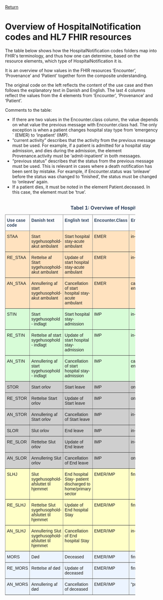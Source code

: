 [Return](../../index.md)

# Overview of HospitalNotification codes and HL7 FHIR resources

The table below shows how the HospitalNotification codes folders map into FHIR's terminology, and thus how one can determine, based
on the resource elements, which type of HospitalNotification it is.

It is an overview of how values in the FHIR resources ‘Encounter’, ‘Provenance’ and ‘Patient’ together form the composite understanding.

The original code on the left reflects the content of the use case and then follows the explanatory text in Danish and English. The last 4
columns reflect the values from the 4 elements from ‘Encounter’, ‘Provenance’ and ‘Patient’.

Comments to the table:
* If there are two values in the Encounter.class column, the value depends on what value the previous message with Encounter.class had. The only exception is when a patient changes hospital stay type from ‘emergency´ (EMER) to ‘inpatient’ (IMP).
* ”current activity” describes that the activity from the previous message must be used. For example, if a patient is admitted for a hospital stay admission, and dies during the admission, the element Provenance.activity must be ‘admit-inpatient’ in both messages.
* “previous status” describes that the status from the previous message must be used. This is relevant in cases where a death notification has been sent by mistake. For example, if Encounter.status was ‘onleave’ before the status was changed to ‘finished’, the status must be changed to ‘onleave’ again.
* If a patient dies, it must be noted in the element Patient.deceased. In this case, the element must be ‘true’.
<br><br>

<style type="text/css">
.tg  {border-collapse:collapse;border-spacing:90%;width:85%;}
.tg td{border-color:black;border-style:solid;border-width:1px;font-family:Arial, sans-serif;font-size:14px;
  overflow:hidden;padding:10px 5px;word-break:normal;}
.tg th{border-color:black;border-style:solid;border-width:1px;font-family:Arial, sans-serif;font-size:14px;
  font-weight:normal;overflow:hidden;padding:10px 5px;word-break:normal;}
.tg .tg-cjtp{background-color:#ecf4ff;border-color:inherit;text-align:left;vertical-align:top}
.tg .tg-tul6{background-color:#cfcfcf;border-color:inherit;text-align:left;vertical-align:top}
.tg .tg-5pia{background-color:#ffe2bf;border-color:inherit;text-align:left;vertical-align:top}
.tg .tg-p3tq{border-color:inherit;color:#2c415c;text-align:left;vertical-align:top}
.tg .tg-m5mm{background-color:#d7fcd7;border-color:inherit;text-align:left;vertical-align:top}
.tg .tg-ncd7{background-color:#ffffc7;border-color:inherit;text-align:left;vertical-align:top}
</style>
<table class="tg">
<caption style="color:#2c415c;
  font-weight:bold"> Tabel 1: Overviwe of HospitalNotification codes  </caption>
<thead>
  <tr>
    <th class="tg-p3tq"><span style="font-weight:bold">Use case code</span></th>
    <th class="tg-p3tq"><span style="font-weight:bold">Danish text</span></th>
    <th class="tg-p3tq"><span style="font-weight:bold">English text</span></th>
    <th class="tg-p3tq"><span style="font-weight:bold">Encounter.Class</span></th>
    <th class="tg-p3tq"><span style="font-weight:bold">Encounter.Status</span></th>
    <th class="tg-p3tq"><span style="font-weight:bold">Provenance.activity</span></th>
    <th class="tg-p3tq"><span style="font-weight:bold">Patient.Deceased</span></th>
  </tr>
</thead>
<tbody>
  <tr>
    <td class="tg-5pia">STAA</td>
    <td class="tg-5pia">Start sygehusophold- akut ambulant</td>
    <td class="tg-5pia">Start hospital stay-acute ambulant</td>
    <td class="tg-5pia">EMER</td>
    <td class="tg-5pia">in-progress</td>
    <td class="tg-5pia">admit-emergency</td>
    <td class="tg-5pia"></td>
  </tr>
  <tr>
    <td class="tg-5pia">RE_STAA</td>
    <td class="tg-5pia">Rettelse af Start sygehusophold- akut ambulant</td>
    <td class="tg-5pia">Update of start hospital stay-acute ambulant</td>
    <td class="tg-5pia">EMER</td>
    <td class="tg-5pia">in-progress</td>
    <td class="tg-5pia">revise-admit-emergency</td>
    <td class="tg-5pia"></td>
  </tr>
  <tr>
    <td class="tg-5pia">AN_STAA</td>
    <td class="tg-5pia">Annullering af start sygehusophold- akut ambulant</td>
    <td class="tg-5pia">Cancellation of start hospital stay- acute ambulant</td>
    <td class="tg-5pia">EMER</td>
    <td class="tg-5pia">cancelled/ entered-in-error</td>
    <td class="tg-5pia">cancel-admit-emergency</td>
    <td class="tg-5pia"></td>
  </tr>
  <tr>
    <td class="tg-m5mm">STIN</td>
    <td class="tg-m5mm">Start sygehusophold - indlagt</td>
    <td class="tg-m5mm">Start hospital stay-admission</td>
    <td class="tg-m5mm">IMP</td>
    <td class="tg-m5mm">in-progress</td>
    <td class="tg-m5mm">admit-inpatient</td>
    <td class="tg-m5mm"></td>
  </tr>
  <tr>
    <td class="tg-m5mm">RE_STIN</td>
    <td class="tg-m5mm">Rettelse af start sygehusophold - indlagt</td>
    <td class="tg-m5mm">Update of start hospital stay-admission</td>
    <td class="tg-m5mm">IMP</td>
    <td class="tg-m5mm">in-progress</td>
    <td class="tg-m5mm">revise-admit-inpatient</td>
    <td class="tg-m5mm"></td>
  </tr>
  <tr>
    <td class="tg-m5mm">AN_STIN</td>
    <td class="tg-m5mm">Annullering af start sygehusophold - indlagt</td>
    <td class="tg-m5mm">Cancellation of start hospital stay- admission</td>
    <td class="tg-m5mm">IMP</td>
    <td class="tg-m5mm">cancelled/ entered-in-error</td>
    <td class="tg-m5mm">cancel-admit-inpatient</td>
    <td class="tg-m5mm"></td>
  </tr>
  <tr>
    <td class="tg-tul6">STOR</td>
    <td class="tg-tul6">Start orlov</td>
    <td class="tg-tul6">Start leave</td>
    <td class="tg-tul6">IMP</td>
    <td class="tg-tul6">onleave</td>
    <td class="tg-tul6">start-leave-inpatient</td>
    <td class="tg-tul6"></td>
  </tr>
  <tr>
    <td class="tg-tul6">RE_STOR</td>
    <td class="tg-tul6">Rettelse Start orlov</td>
    <td class="tg-tul6">Update of Start leave</td>
    <td class="tg-tul6">IMP</td>
    <td class="tg-tul6">onleave</td>
    <td class="tg-tul6">revise-start-leave-inpatient</td>
    <td class="tg-tul6"></td>
  </tr>
  <tr>
    <td class="tg-tul6">AN_STOR</td>
    <td class="tg-tul6">Annullering af Start orlov</td>
    <td class="tg-tul6">Cancellation of Start leave</td>
    <td class="tg-tul6">IMP</td>
    <td class="tg-tul6">in-progress</td>
    <td class="tg-tul6">cancel-start-leave-inpatient</td>
    <td class="tg-tul6"></td>
  </tr>
  <tr>
    <td class="tg-tul6">SLOR</td>
    <td class="tg-tul6">Slut orlov</td>
    <td class="tg-tul6">End leave</td>
    <td class="tg-tul6">IMP</td>
    <td class="tg-tul6">in-progress</td>
    <td class="tg-tul6">end-leave-inpatient</td>
    <td class="tg-tul6"></td>
  </tr>
  <tr>
    <td class="tg-tul6">RE_SLOR</td>
    <td class="tg-tul6">Rettelse Slut orlov</td>
    <td class="tg-tul6">Update of End leave</td>
    <td class="tg-tul6">IMP</td>
    <td class="tg-tul6">in-progress</td>
    <td class="tg-tul6">revise-end-leave-inpatient</td>
    <td class="tg-tul6"></td>
  </tr>
  <tr>
    <td class="tg-tul6">AN_SLOR</td>
    <td class="tg-tul6">Annullering Slut orlov</td>
    <td class="tg-tul6">Cancellation of End leave</td>
    <td class="tg-tul6">IMP</td>
    <td class="tg-tul6">onleave</td>
    <td class="tg-tul6">cancel-end-leave-inpatient</td>
    <td class="tg-tul6"></td>
  </tr>
  <tr>
    <td class="tg-ncd7">SLHJ</td>
    <td class="tg-ncd7">Slut sygehusophold- afsluttet til hjemmet</td>
    <td class="tg-ncd7">End hospital Stay- patient discharged to home/primary sector</td>
    <td class="tg-ncd7">EMER/IMP</td>
    <td class="tg-ncd7">finished</td>
    <td class="tg-ncd7">discharge-[Encounter.Class]-home</td>
    <td class="tg-ncd7"></td>
  </tr>
  <tr>
    <td class="tg-ncd7">RE_SLHJ</td>
    <td class="tg-ncd7">Rettelse Slut sygehusophold-afsluttet til hjemmet</td>
    <td class="tg-ncd7">Update of End hospital Stay</td>
    <td class="tg-ncd7">EMER/IMP</td>
    <td class="tg-ncd7">finished</td>
    <td class="tg-ncd7">revise-discharge-[Encounter.Class]-home</td>
    <td class="tg-ncd7"></td>
  </tr>
  <tr>
    <td class="tg-ncd7">AN_SLHJ</td>
    <td class="tg-ncd7">Annullering Slut sygehusophold- afsluttet til hjemmet</td>
    <td class="tg-ncd7">Cancellation of End hospital Stay</td>
    <td class="tg-ncd7">EMER/IMP</td>
    <td class="tg-ncd7">in-progress</td>
    <td class="tg-ncd7">cancel-discharge-[Encounter.Class]-home</td>
    <td class="tg-ncd7"></td>
  </tr>
  <tr>
    <td class="tg-cjtp">MORS</td>
    <td class="tg-cjtp">Død</td>
    <td class="tg-cjtp">Deceased</td>
    <td class="tg-cjtp">EMER/IMP</td>
    <td class="tg-cjtp">finished</td>
    <td class="tg-cjtp">”current activity”</td>
    <td class="tg-cjtp">true</td>
  </tr>
  <tr>
    <td class="tg-cjtp">RE_MORS</td>
    <td class="tg-cjtp">Rettelse af død</td>
    <td class="tg-cjtp">Update of deceased</td>
    <td class="tg-cjtp">EMER/IMP</td>
    <td class="tg-cjtp">finished</td>
    <td class="tg-cjtp">”current activity”</td>
    <td class="tg-cjtp">true</td>
  </tr>
  <tr>
    <td class="tg-cjtp">AN_MORS</td>
    <td class="tg-cjtp">Annullering af død</td>
    <td class="tg-cjtp">Cancellation of deceased</td>
    <td class="tg-cjtp">EMER/IMP</td>
    <td class="tg-cjtp">"previous status"</td>
    <td class="tg-cjtp">”current activity”</td>
    <td class="tg-cjtp">false</td>
  </tr>
</tbody>
</table>
<br> <br>

<!-- # Release Notes 
<a href="../documents/RelaseNoteOverviewHospitalNot.md" target="_blank">The lates changes of this page</a> can be found here. -->
